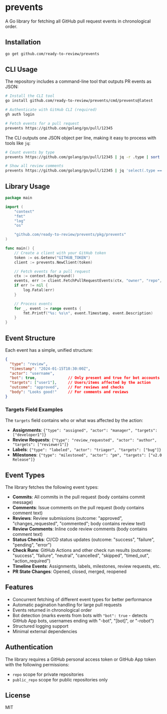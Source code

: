 # prevents

A Go library for fetching all GitHub pull request events in chronological order.

## Installation

```bash
go get github.com/ready-to-review/prevents
```

## CLI Usage

The repository includes a command-line tool that outputs PR events as JSON:

```bash
# Install the CLI tool
go install github.com/ready-to-review/prevents/cmd/prevents@latest

# Authenticate with GitHub CLI (required)
gh auth login

# Fetch events for a pull request
prevents https://github.com/golang/go/pull/12345
```

The CLI outputs one JSON object per line, making it easy to process with tools like `jq`:

```bash
# Count events by type
prevents https://github.com/golang/go/pull/12345 | jq -r .type | sort | uniq -c

# Show all review comments
prevents https://github.com/golang/go/pull/12345 | jq 'select(.type == "review_comment")'
```

## Library Usage

```go
package main

import (
    "context"
    "fmt"
    "log"
    "os"

    "github.com/ready-to-review/prevents/pkg/prevents"
)

func main() {
    // Create a client with your GitHub token
    token := os.Getenv("GITHUB_TOKEN")
    client := prevents.NewClient(token)

    // Fetch events for a pull request
    ctx := context.Background()
    events, err := client.FetchPullRequestEvents(ctx, "owner", "repo", 123)
    if err != nil {
        log.Fatal(err)
    }

    // Process events
    for _, event := range events {
        fmt.Printf("%s: %s\n", event.Timestamp, event.Description)
    }
}
```

## Event Structure

Each event has a simple, unified structure:

```json
{
  "type": "review",
  "timestamp": "2024-01-15T10:30:00Z",
  "actor": "username",
  "bot": true,              // Only present and true for bot accounts
  "targets": ["user1"],     // Users/items affected by the action
  "outcome": "approved",    // For reviews and checks
  "body": "Looks good!"     // For comments and reviews
}
```

### Targets Field Examples

The `targets` field contains who or what was affected by the action:

- **Assignments**: `{"type": "assigned", "actor": "manager", "targets": ["developer1"]}`
- **Review Requests**: `{"type": "review_requested", "actor": "author", "targets": ["reviewer1"]}`
- **Labels**: `{"type": "labeled", "actor": "triager", "targets": ["bug"]}`
- **Milestones**: `{"type": "milestoned", "actor": "pm", "targets": ["v2.0 Release"]}`

## Event Types

The library fetches the following event types:

- **Commits**: All commits in the pull request (body contains commit message)
- **Comments**: Issue comments on the pull request (body contains comment text)
- **Reviews**: Review submissions (outcome: "approved", "changes_requested", "commented"; body contains review text)
- **Review Comments**: Inline code review comments (body contains comment text)
- **Status Checks**: CI/CD status updates (outcome: "success", "failure", "pending", "error")
- **Check Runs**: GitHub Actions and other check run results (outcome: "success", "failure", "neutral", "cancelled", "skipped", "timed_out", "action_required")
- **Timeline Events**: Assignments, labels, milestones, review requests, etc.
- **PR State Changes**: Opened, closed, merged, reopened

## Features

- Concurrent fetching of different event types for better performance
- Automatic pagination handling for large pull requests
- Events returned in chronological order
- Bot detection (marks events from bots with `"bot": true` - detects GitHub App bots, usernames ending with "-bot", "[bot]", or "-robot")
- Structured logging support
- Minimal external dependencies

## Authentication

The library requires a GitHub personal access token or GitHub App token with the following permissions:
- `repo` scope for private repositories
- `public_repo` scope for public repositories only

## License

MIT